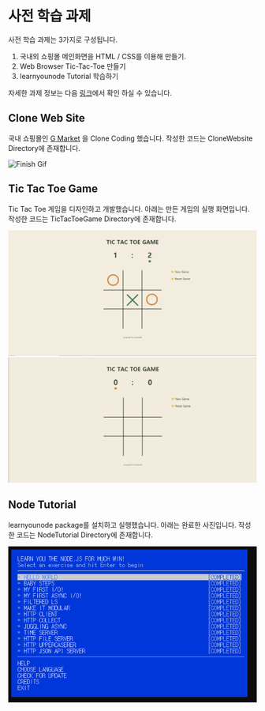 # 사전 학습 과제
사전 학습 과제는 3가지로 구성됩니다.
1. 국내외 쇼핑몰 메인화면을 HTML / CSS를 이용해 만들기.
2. Web Browser Tic-Tac-Toe 만들기
3. learnyounode Tutorial 학습하기

자세한 과제 정보는 다음 [링크](https://www.notion.so/codegiraffe/7-4-2b1192f37f5f4b14badfc7423730000d)에서 확인 하실 수 있습니다.

## Clone Web Site
국내 쇼핑몰인 [G Market](https://www.gmarket.co.kr/) 을 Clone Coding 했습니다. 작성한 코드는 CloneWebsite Directory에 존재합니다.

![Finish Gif](info/gmarket.gif)


## Tic Tac Toe Game
Tic Tac Toe 게임을 디자인하고 개발했습니다. 아래는 만든 게임의 실행 화면입니다. 작성한 코드는 TicTacToeGame Directory에 존재합니다.

![Finish Picture](info/TicTacToe.png)
![Finish Gif](info/ttt.gif)

## Node Tutorial
learnyounode package를 설치하고 실행했습니다. 아래는 완료한 사진입니다. 작성한 코드는 NodeTutorial Directory에 존재합니다.

![Finish Picture](info/NodeTutorialFinish.png)